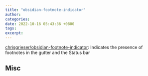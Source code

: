 ```yaml
---
title: "obsidian-footnote-indicator"
author: 
categories: 
date: 2022-10-16 05:43:36 +0800
tags: 
excerpt: 
---
```




[chrisgrieser/obsidian-footnote-indicator](https://github.com/chrisgrieser/obsidian-footnote-indicator): Indicates the presence of footnotes in the gutter and the Status bar







## Misc





